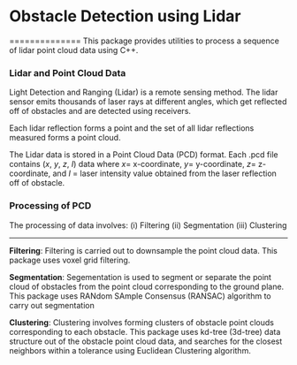# Obstacle Detection using Lidar
==============
This package provides utilities to process a sequence of lidar point cloud data using C++.

### Lidar and Point Cloud Data

Light Detection and Ranging (Lidar) is a remote sensing method. The lidar sensor emits thousands of laser rays at different angles, which get reflected off of obstacles and are detected using receivers.

Each lidar reflection forms a point and the set of all lidar reflections measured forms a point cloud.

The Lidar data is stored in a Point Cloud Data (PCD) format. Each .pcd file contains ($x$, $y$, $z$, $I$) data where $x$= x-coordinate, $y$= y-coordinate, $z$= z-coordinate, and $I$ = laser intensity value obtained from the laser reflection off of obstacle.

### Processing of PCD

The processing of data involves:
(i) Filtering
(ii) Segmentation
(iii) Clustering

---
 
**Filtering**: Filtering is carried out to downsample the point cloud data. This package uses voxel grid filtering. 

**Segmentation**: Segementation is used to segment or separate the point cloud of obstacles from the point cloud corresponding to the ground plane. This package uses RANdom SAmple Consensus (RANSAC) algorithm to carry out segmentation

**Clustering**: Clustering involves forming clusters of obstacle point clouds corresponding to each obstacle. This package uses kd-tree (3d-tree) data structure out of the obstacle point cloud data, and searches for the closest neighbors within a tolerance using Euclidean Clustering algorithm.


